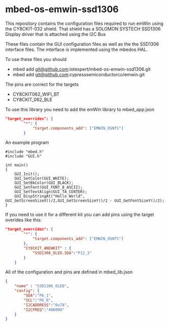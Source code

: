 # mbed-os-emwin-ssd1306
This repository contains the configuration files required to run emWin using the CY8CKIT-032 shield.  That shield has a SOLOMON SYSTECH SSD1306 Display driver that is attached using the I2C Bus

These files contain the GUI configuration files as well as the the SSD1306 interface files.  The interface is implemented using the mbedos HAL.

To use these files you should
* mbed add git@github.com:iotexpert/mbed-os-emwin-ssd1306.git
* mbed add git@github.com:cypresssemiconductorco/emwin.git

The pins are correct for the targets
* CY8CKIT062_WIFI_BT
* CY8CKIT_062_BLE

To use this library you need to add the emWin library to mbed_app.json
```json
"target_overrides": {
        "*": {
            "target.components_add": ["EMWIN_OSNTS"]
        }
```
An example program
```
#include "mbed.h"
#include "GUI.h"

int main()
{
    GUI_Init();
    GUI_SetColor(GUI_WHITE);
    GUI_SetBkColor(GUI_BLACK);
    GUI_SetFont(GUI_FONT_8_ASCII);
    GUI_SetTextAlign(GUI_TA_CENTER);
    GUI_DispStringAt("Hello World", GUI_GetScreenSizeX()/2,GUI_GetScreenSizeY()/2 - GUI_GetFontSizeY()/2);
}
```

If you need to use it for a different kit you can add pins using the target overides like this:
```json
"target_overrides": {
        "*": {
            "target.components_add": ["EMWIN_OSNTS"]
        },
        "CY8CKIT_ANEWKIT" : {
            "SSD1306_OLED.SDA":"P12_3"
        }
    }
```
All of the configuration and pins are defined in mbed_lib.json
```json
{
    "name" : "SSD1306_OLED",
    "config": {
        "SDA":"P6_1",
        "SCL":"P6_0",
        "I2CADDRESS":"0x78",
        "I2CFREQ":"400000"
    }
}
```
